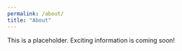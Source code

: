 ```yaml
---
permalink: /about/
title: "About"
---
```


This is a placeholder. Exciting information is coming soon!